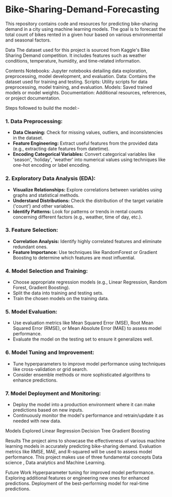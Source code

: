 # Bike-Sharing-Demand-Forecasting
This repository contains code and resources for predicting bike-sharing demand in a city using machine learning models. The goal is to forecast the total count of bikes rented in a given hour based on various environmental and seasonal factors. 

Data
The dataset used for this project is sourced from Kaggle's Bike Sharing Demand competition. It includes features such as weather conditions, temperature, humidity, and time-related information.

Contents
Notebooks: Jupyter notebooks detailing data exploration, preprocessing, model development, and evaluation.
Data: Contains the dataset used for training and testing.
Scripts: Utility scripts for data preprocessing, model training, and evaluation.
Models: Saved trained models or model weights.
Documentation: Additional resources, references, or project documentation.

Steps followed to build the model:-

### 1. Data Preprocessing:
- **Data Cleaning:** Check for missing values, outliers, and inconsistencies in the dataset.
- **Feature Engineering:** Extract useful features from the provided data (e.g., extracting date features from datetime).
- **Encoding Categorical Variables:** Convert categorical variables like 'season', 'holiday', 'weather' into numerical values using techniques like one-hot encoding or label encoding.

### 2. Exploratory Data Analysis (EDA):
- **Visualize Relationships:** Explore correlations between variables using graphs and statistical methods.
- **Understand Distributions:** Check the distribution of the target variable ('count') and other variables.
- **Identify Patterns:** Look for patterns or trends in rental counts concerning different factors (e.g., weather, time of day, etc.).

### 3. Feature Selection:
- **Correlation Analysis:** Identify highly correlated features and eliminate redundant ones.
- **Feature Importance:** Use techniques like RandomForest or Gradient Boosting to determine which features are most influential.

### 4. Model Selection and Training:
- Choose appropriate regression models (e.g., Linear Regression, Random Forest, Gradient Boosting).
- Split the data into training and testing sets.
- Train the chosen models on the training data.

### 5. Model Evaluation:
- Use evaluation metrics like Mean Squared Error (MSE), Root Mean Squared Error (RMSE), or Mean Absolute Error (MAE) to assess model performance.
- Evaluate the model on the testing set to ensure it generalizes well.

### 6. Model Tuning and Improvement:
- Tune hyperparameters to improve model performance using techniques like cross-validation or grid search.
- Consider ensemble methods or more sophisticated algorithms to enhance predictions.

### 7. Model Deployment and Monitoring:
- Deploy the model into a production environment where it can make predictions based on new inputs.
- Continuously monitor the model's performance and retrain/update it as needed with new data.

Models Explored
Linear Regression
Decision Tree
Gradient Boosting

Results
The project aims to showcase the effectiveness of various machine learning models in accurately predicting bike-sharing demand. Evaluation metrics like RMSE, MAE, and R-squared will be used to assess model performance.
This project makes use of three fundamental concepts Data science , Data analytics and Machine Learning. 

Future Work
Hyperparameter tuning for improved model performance.
Exploring additional features or engineering new ones for enhanced predictions.
Deployment of the best-performing model for real-time predictions.
